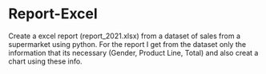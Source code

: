 # Report-Excel
Create a excel report (report_2021.xlsx) from a dataset of sales from a supermarket using python.
For the report I get from the dataset only the information that its necessary (Gender, Product Line, Total) and also creat a chart using these info.
